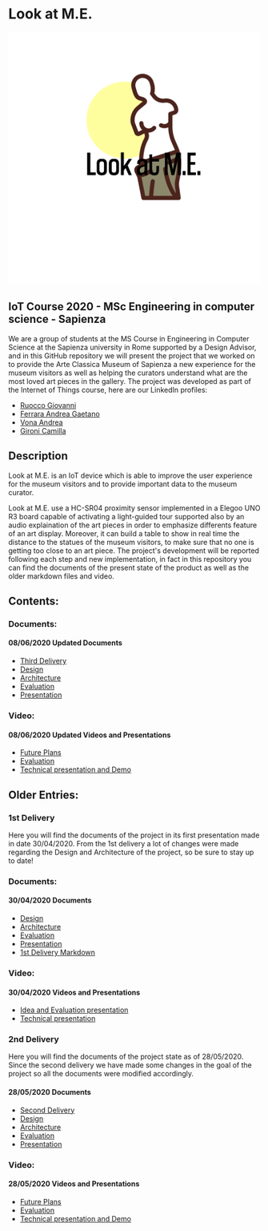 
# Look at M.E.

![Project Logo](https://github.com/giovanniruocco/smartmuseum/blob/master/images/logo.png)

## IoT Course 2020 - MSc Engineering in computer science - Sapienza

We are a group of students at the MS Course in Engineering in Computer Science at the Sapienza university in Rome supported by a Design Advisor, and in this GitHub repository we will present the project that we worked on to provide the Arte Classica Museum of Sapienza a new experience for the museum visitors as well as helping the curators understand what are the most loved art pieces in the gallery.
The project was developed as part of the Internet of Things course, here are our LinkedIn profiles:

- [Ruocco Giovanni](https://www.linkedin.com/in/giovanniruocco07)
- [Ferrara Andrea Gaetano](https://www.linkedin.com/in/andrea-gaetano-ferrara-98a5371a3)
- [Vona Andrea](https://www.linkedin.com/in/andrea-vona-96b832165)
- [Gironi Camilla](https://www.linkedin.com/in/camilla-gironi)

## Description

Look at M.E. is an IoT device which is able to improve the user experience for the museum visitors and to provide important data to the museum curator.

Look at M.E. use a HC-SR04 proximity sensor implemented in a Elegoo UNO R3 board capable of activating a light-guided tour supported also by an audio explaination of the art pieces in order to emphasize differents feature of an art display.
Moreover, it can build a table to show in real time the distance to the statues of the museum visitors, to make sure that no one is getting too close to an art piece.
The project's development will be reported following each step and new implementation, in fact in this repository you can find the documents of the present state of the product as well as the older markdown files and video.

## Contents:

### Documents:

#### 08/06/2020 Updated Documents

- [Third Delivery](https://github.com/giovanniruocco/smartmuseum/blob/master/3rd%20Delivery.md)
- [Design](https://github.com/giovanniruocco/smartmuseum/blob/master/Design_2805.md)
- [Architecture](https://github.com/giovanniruocco/smartmuseum/blob/master/Architecture_0806.md)
- [Evaluation](https://github.com/giovanniruocco/smartmuseum/blob/master/Evaluation_0806.md)
- [Presentation](https://github.com/giovanniruocco/smartmuseum/blob/master/Presentation_2805.pptx)

### Video:

#### 08/06/2020 Updated Videos and Presentations

- [Future Plans](https://youtu.be/mgdUje6jdrk)
- [Evaluation](https://youtu.be/G556htPPm2g)
- [Technical presentation and Demo](https://www.youtube.com/watch?v=qv295bPE5Qw)

## Older Entries:

### 1st Delivery

Here you will find the documents of the project in its first presentation made in date 30/04/2020.
From the 1st delivery a lot of changes were made regarding the Design and Architecture of the project, so be sure to stay up to date!

### Documents:

#### 30/04/2020 Documents

- [Design](https://github.com/giovanniruocco/smartmuseum/blob/master/Old%20Versions/1st%20Delivery/Design.md)
- [Architecture](https://github.com/giovanniruocco/smartmuseum/blob/master/Old%20Versions/1st%20Delivery/Architecture.md)
- [Evaluation](https://github.com/giovanniruocco/smartmuseum/blob/master/Old%20Versions/1st%20Delivery/Evaluation.md)
- [Presentation](https://github.com/giovanniruocco/smartmuseum/blob/master/Old%20Versions/1st%20Delivery/Presentation.pdf)
- [1st Delivery Markdown](https://github.com/giovanniruocco/smartmuseum/blob/master/Old%20Versions/1st%20Delivery/1st%20Delivery.md)

### Video:

#### 30/04/2020 Videos and Presentations

- [Idea and Evaluation presentation](https://www.youtube.com/watch?v=_c1rHA_vbpU)
- [Technical presentation](https://www.youtube.com/watch?v=XWXVBEEmsI0&feature=youtu.be)

### 2nd Delivery

Here you will find the documents of the project state as of 28/05/2020.
Since the second delivery we have made some changes in the goal of the project so all the documents were modified accordingly.

#### 28/05/2020 Documents

- [Second Delivery](https://github.com/giovanniruocco/smartmuseum/blob/master/Old%20Versions/2nd%20Delivery/2nd%20Delivery.md)
- [Design](https://github.com/giovanniruocco/smartmuseum/blob/master/Old%20Versions/2nd%20Delivery/Design_2805.md)
- [Architecture](https://github.com/giovanniruocco/smartmuseum/blob/master/Old%20Versions/2nd%20Delivery/Architecture_2805.md)
- [Evaluation](https://github.com/giovanniruocco/smartmuseum/blob/master/Old%20Versions/2nd%20Delivery/Evaluation_2805.md)
- [Presentation](https://github.com/giovanniruocco/smartmuseum/blob/master/Presentation_2805.pptx)

### Video:

#### 28/05/2020 Videos and Presentations

- [Future Plans](https://youtu.be/mgdUje6jdrk)
- [Evaluation](https://youtu.be/G556htPPm2g)
- [Technical presentation and Demo](https://www.youtube.com/watch?v=qv295bPE5Qw)
